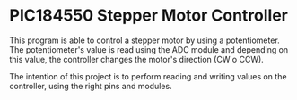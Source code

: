 # PIC184550 Stepper Motor Controller

This program is able to control a stepper motor by using a potentiometer.
The potentiometer's value is read using the ADC module and depending on this
value, the controller changes the motor's direction (CW o CCW).

The intention of this project is to perform reading and writing values on the 
controller, using the right pins and modules. 

